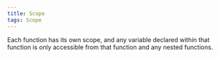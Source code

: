 ```yaml
---
title: Scope
tags: Scope
---
```


Each function has its own scope, and any variable declared within that function is only accessible from that function and any nested functions.
